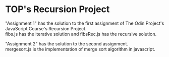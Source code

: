 # TOP's Recursion Project

"Assignment 1" has the solution to the first assignment of The Odin Project's JavaScript Course's Recursion Project.  
fibs.js has the iterative solution and fibsRec.js has the recursive solution.  

"Assignment 2" has the solution to the second assignment.  
mergesort.js is the implementation of merge sort algorithm in javascript.
